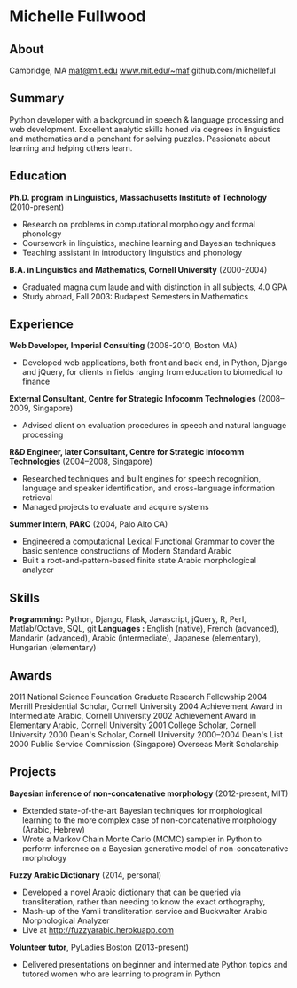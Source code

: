 Michelle Fullwood
=================

About
-----
Cambridge, MA
maf@mit.edu
www.mit.edu/~maf
github.com/michelleful

Summary
-------
Python developer with a background in speech & language processing and web development. Excellent analytic skills honed via degrees in linguistics and mathematics and a penchant for solving puzzles. Passionate about learning and helping others learn.

Education
---------
**Ph.D. program in Linguistics, Massachusetts Institute of Technology** (2010-present)
* Research on problems in computational morphology and formal phonology
* Coursework in linguistics, machine learning and Bayesian techniques
* Teaching assistant in introductory linguistics and phonology

**B.A. in Linguistics and Mathematics, Cornell University** (2000-2004)
* Graduated magna cum laude and with distinction in all subjects, 4.0 GPA
* Study abroad, Fall 2003: Budapest Semesters in Mathematics

Experience
----------
**Web Developer, Imperial Consulting** (2008-2010, Boston MA)
* Developed web applications, both front and back end, in Python, Django and jQuery, for clients in fields ranging from education to biomedical to finance

**External Consultant, Centre for Strategic Infocomm Technologies** (2008–2009, Singapore)
* Advised client on evaluation procedures in speech and natural language processing

**R&D Engineer, later Consultant, Centre for Strategic Infocomm Technologies** (2004–2008, Singapore)
* Researched techniques and built engines for speech recognition, language and speaker identification, and cross-language information retrieval
* Managed projects to evaluate and acquire systems

**Summer Intern, PARC** (2004, Palo Alto CA)
* Engineered a computational Lexical Functional Grammar to cover the basic sentence constructions of Modern Standard Arabic
* Built a root-and-pattern-based finite state Arabic morphological analyzer

Skills
------
**Programming:** Python, Django, Flask, Javascript, jQuery, R, Perl, Matlab/Octave, SQL, git
**Languages  :** English (native), French (advanced), Mandarin (advanced), Arabic (intermediate), Japanese (elementary), Hungarian (elementary)

Awards
------
2011 National Science Foundation Graduate Research Fellowship
2004 Merrill Presidential Scholar, Cornell University
2004 Achievement Award in Intermediate Arabic, Cornell University
2002 Achievement Award in Elementary Arabic, Cornell University
2001 College Scholar, Cornell University
2000 Dean's Scholar, Cornell University
2000–2004 Dean's List
2000 Public Service Commission (Singapore) Overseas Merit Scholarship

Projects
--------
**Bayesian inference of non-concatenative morphology** (2012-present, MIT)
* Extended state-of-the-art Bayesian techniques for morphological learning to the more complex case of non-concatenative morphology (Arabic, Hebrew)
* Wrote a Markov Chain Monte Carlo (MCMC) sampler in Python to perform inference on a Bayesian generative model of non-concatenative morphology

**Fuzzy Arabic Dictionary** (2014, personal)
* Developed a novel Arabic dictionary that can be queried via transliteration, rather than needing to know the exact orthography,
* Mash-up of the Yamli transliteration service and Buckwalter Arabic Morphological Analyzer
* Live at http://fuzzyarabic.herokuapp.com

**Volunteer tutor**, PyLadies Boston (2013-present)
* Delivered presentations on beginner and intermediate Python topics and tutored women who are learning to program in Python

